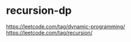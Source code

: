 # recursion-dp
https://leetcode.com/tag/dynamic-programming/    
https://leetcode.com/tag/recursion/
